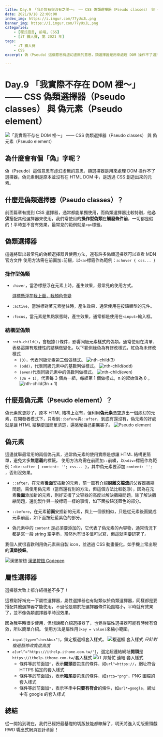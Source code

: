 ```yaml
---
title: Day.9 「我介於有與沒有之間～」 —— CSS 偽類選擇器（Pseudo classes） 與 偽元素（Pseudo element）
date: 2021/9/18 22:00:00
index_img: https://i.imgur.com/77yUxJL.png
banner_img: https://i.imgur.com/77yUxJL.png
categories:
    - [程式語言, 前端, CSS]
    - [iT 鐵人賽, 第 2021 年]
tags: 
    - iT 鐵人賽
    - CSS
excerpt: 偽（Pseudo）這個意思有虛幻虛無的意思，類選擇器是用來處理 DOM 操作不了選擇器，偽元素則是原本並沒有在 HTML DOM 中，是透過 CSS 創造出來的元素。

---
```


# Day.9 「我實際不存在 DOM 裡～」 —— CSS 偽類選擇器（Pseudo classes） 與 偽元素（Pseudo element）

![「我實際不存在 DOM 裡～」 —— CSS 偽類選擇器（Pseudo classes） 與 偽元素（Pseudo element）](https://i.imgur.com/77yUxJL.png)

## 為什麼會有個「偽」字呢？

偽（Pseudo）這個意思有虛幻虛無的意思，類選擇器是用來處理 DOM 操作不了選擇器，偽元素則是原本並沒有在 HTML DOM 中，是透過 CSS 創造出來的元素。

## 什麼是偽類選擇器（Pseudo classes）？ 
前面篇章有提到 CSS 選擇器，通常都能單獨使用，而偽類選擇器比較特別，他**必須**搭配其他選擇器來使用，我們常使用的**操作型偽類**在**觸發條件前**，一切都是假的！平時並不會有效果，最常見的範例就是`<a>`標籤。

## 偽類選擇器

這邊將舉出最常見的偽類選擇器與使用方法，還有許多偽類選擇器可以查看 MDN 官方文件
使用方法需在前面加`:`前綴，以`<a>`標籤作為範例：`a:hover { css... }`

### 操作型偽類

- `:hover`，當游標懸浮在元素上時，產生效果，最常見的使用方式。

  [游標懸浮在我上面，我顏色會變](#)

- `:active`，當游標對著元素壓住時，產生效果，通常使用在按鈕類型的元件。

- `:focus`，當元素是焦點狀態時，產生效果，通常都是使用在`<input>`輸入框。

### 結構型偽類

- `:nth-child()`，會根據`()`條件，影響同級元素樣式的偽類，通常使用在清單、表格這類有規律性的結構做變化。以下範例綠色為有修改樣式，紅色為未修改樣式
  - `(3)`，代表同級元素第三個做樣式。
    ![nth-child(3)](https://i.imgur.com/zkIOMsO.png)
  - `(odd)`，代表同級元素中的基數列做樣式。
    ![nth-child(odd)](https://i.imgur.com/PtKlC8P.png)
  - `(even)`代表同級元素中的偶數列做樣式。
    ![nth-child(even)](https://i.imgur.com/dkmyI1M.png)
  - `(3n + 1)`，代表每 3 個為一組，每組第 1 個做樣式，n 的起始值為 0 。
    ![nth-child(3n + 1)](https://i.imgur.com/0vgYHxd.png)

## 什麼是偽元素（Pseudo element）？ 
偽元素就更妙了，原本 HTML 結構上沒有，但利用**偽元素**憑空造出一個虛幻的元素，在開發者模式下，只看到`::before`與`::after`，到底有還沒有，偽元素的好處就是讓 HTML 結構更加簡單清楚，~~還感覺自己更厲害了~~。
![Pseudo element](https://i.imgur.com/fE4Aiv1.png)

## 偽元素

這邊就舉最常用的兩個偽元素，通常偽元素的使用實際是想讓 HTML 結構更簡單，避免太多**無意義**的標籤。
使用方法為需在前面加`::`前綴，以`<div>`標籤作為範例：`div::after { content: ''; css... }`，其中偽元素要添加 `content: '';` ，否則沒效果。

- `::after`，在元素**後面**安插新的元素，前一篇有介紹**脫離文檔流**的父容器攤縮問題，需使用偽元素（當然還有別的方法，但這個方法比較乾淨），因為在元素**後面**添加新的元素，剛好支撐了父容器的高度以解決攤縮問題，除了解決攤縮問題，還能製作與一般標籤一樣的事情，如下面按鈕淺藍色的部分。

- `::before`，在元素**前面**安插新的元素，與上一個很相似，只是從元素後面變成元素前面，如下面按鈕藍紫色的部分。

- 偽元素中的 `content` 是必須要添加的，它代表了偽元素的內容物，通常情況下都是寫一般 string 空字串，當然也有很多值可以寫，但這就需要研究了。

我個人就很喜歡利用偽元素來自製 icon，並透過 CSS 動畫優化。如手機上常出現的**漢堡按鈕**。

![漢堡按鈕](https://i.imgur.com/bTRSASr.png)
[漢堡按鈕 Codepen](https://codepen.io/vsfvjiuv-the-typescripter/pen/rNwpLQo?editors=1100)

## 屬性選擇器

選擇器大致上都介紹得差不多了！

這裡剛好補充一下屬性選擇器，屬性選擇器也有點類似於偽類選擇器，同樣都是要搭配其他選擇器才能使用，不過他是屬於把選擇器條件範圍縮小，平時就有效果了，並不像偽類選擇器平時沒效果。

因為我平時很少使用，但想說都介紹選擇器了，也覺得屬性選擇器可能有時候有奇效，所以簡單介紹。
使用方法是屬性用`[key = value]`來縮小範圍。

- `input[type="checkbox"]`，鎖定複選框套入樣式。
![複選框 套入樣式](https://i.imgur.com/zJ8pOOb.png)
*只針對複選框修改寬度高度*
- `a[url^="https://ithelp.ithome.com.tw/"]`，選定超連結網址**開頭**是`https://ithelp.ithome.com.tw/`套入樣式
  ![iT 邦幫忙 連結 套入樣式](https://i.imgur.com/TavcrpT.png)
  - 條件等於前面加`^`，表示**開頭**要包含的條件，如`url^=https://`，網址符合 HTTPS 協定的套入樣式
  - 條件等於前面加`$`，表示**結尾**要包含的條件，如`src$="png"`，PNG 圖檔的套入樣式
  - 條件等於前面加`*`，表示字串中**只要有符合**的條件，如`url*=google`，網址中有 google 的套入樣式

## 總結

從一開始到現在，我們已經把最基礎的切版技能都瞭解了，明天將進入切版重頭戲 RWD 響應式網頁設計章節！
